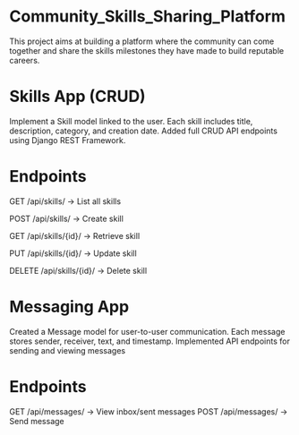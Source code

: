 # Community_Skills_Sharing_Platform
This project aims at building a platform where the community can come together and share the skills milestones they  have made to build reputable careers.
# Skills App (CRUD)
Implement a Skill model linked to the user.
Each skill includes title, description, category, and creation date.
Added full CRUD API endpoints using Django REST Framework.
# Endpoints 
GET /api/skills/ → List all skills

POST /api/skills/ → Create skill

GET /api/skills/{id}/ → Retrieve skill

PUT /api/skills/{id}/ → Update skill

DELETE /api/skills/{id}/ → Delete skill
# Messaging App
Created a Message model for user-to-user communication.
Each message stores sender, receiver, text, and timestamp.
Implemented API endpoints for sending and viewing messages
# Endpoints
GET /api/messages/ → View inbox/sent messages
POST /api/messages/ → Send message